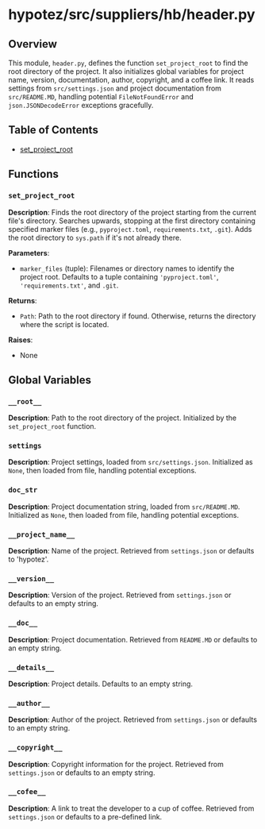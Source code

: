 # hypotez/src/suppliers/hb/header.py

## Overview

This module, `header.py`, defines the function `set_project_root` to find the root directory of the project.  It also initializes global variables for project name, version, documentation, author, copyright, and a coffee link. It reads settings from `src/settings.json` and project documentation from `src/README.MD`, handling potential `FileNotFoundError` and `json.JSONDecodeError` exceptions gracefully.


## Table of Contents

* [set_project_root](#set_project_root)


## Functions

### `set_project_root`

**Description**: Finds the root directory of the project starting from the current file's directory.  Searches upwards, stopping at the first directory containing specified marker files (e.g., `pyproject.toml`, `requirements.txt`, `.git`). Adds the root directory to `sys.path` if it's not already there.

**Parameters**:

- `marker_files` (tuple): Filenames or directory names to identify the project root.  Defaults to a tuple containing `'pyproject.toml'`, `'requirements.txt'`, and `.git`.

**Returns**:

- `Path`: Path to the root directory if found. Otherwise, returns the directory where the script is located.


**Raises**:

- None


## Global Variables

### `__root__`

**Description**: Path to the root directory of the project. Initialized by the `set_project_root` function.


### `settings`

**Description**: Project settings, loaded from `src/settings.json`. Initialized as `None`, then loaded from file, handling potential exceptions.


### `doc_str`

**Description**: Project documentation string, loaded from `src/README.MD`. Initialized as `None`, then loaded from file, handling potential exceptions.


### `__project_name__`

**Description**: Name of the project. Retrieved from `settings.json` or defaults to 'hypotez'.


### `__version__`

**Description**: Version of the project. Retrieved from `settings.json` or defaults to an empty string.


### `__doc__`

**Description**: Project documentation. Retrieved from `README.MD` or defaults to an empty string.


### `__details__`

**Description**: Project details. Defaults to an empty string.


### `__author__`

**Description**: Author of the project. Retrieved from `settings.json` or defaults to an empty string.


### `__copyright__`

**Description**: Copyright information for the project. Retrieved from `settings.json` or defaults to an empty string.


### `__cofee__`

**Description**:  A link to treat the developer to a cup of coffee. Retrieved from `settings.json` or defaults to a pre-defined link.